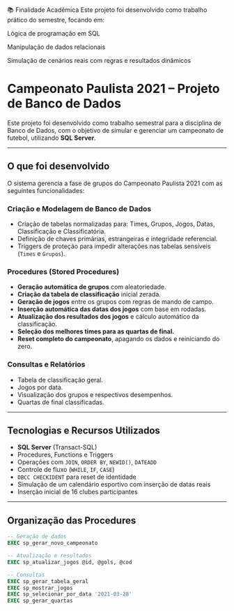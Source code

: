 📚 Finalidade Acadêmica
Este projeto foi desenvolvido como trabalho prático do semestre, focando em:

Lógica de programação em SQL

Manipulação de dados relacionais

Simulação de cenários reais com regras e resultados dinâmicos

# Campeonato Paulista 2021 – Projeto de Banco de Dados 

Este projeto foi desenvolvido como trabalho semestral para a disciplina de Banco de Dados, com o objetivo de simular e gerenciar um campeonato de futebol, utilizando **SQL Server**.

---

## O que foi desenvolvido

O sistema gerencia a fase de grupos do Campeonato Paulista 2021 com as seguintes funcionalidades:

### Criação e Modelagem de Banco de Dados
- Criação de tabelas normalizadas para: Times, Grupos, Jogos, Datas, Classificação e Classificatória.
- Definição de chaves primárias, estrangeiras e integridade referencial.
- Triggers de proteção para impedir alterações nas tabelas sensíveis (`Times` e `Grupos`).

### Procedures (Stored Procedures)
- **Geração automática de grupos** com aleatoriedade.
- **Criação da tabela de classificação** inicial zerada.
- **Geração de jogos** entre os grupos com regras de mando de campo.
- **Inserção automática das datas dos jogos** com base em rodadas.
- **Atualização dos resultados dos jogos** e cálculo automático da classificação.
- **Seleção dos melhores times para as quartas de final.**
- **Reset completo do campeonato**, apagando os dados e reiniciando do zero.

### Consultas e Relatórios
- Tabela de classificação geral.
- Jogos por data.
- Visualização dos grupos e respectivos desempenhos.
- Quartas de final classificadas.

---

## Tecnologias e Recursos Utilizados

- **SQL Server** (Transact-SQL)
- Procedures, Functions e Triggers
- Operações com `JOIN`, `ORDER BY`, `NEWID()`, `DATEADD`
- Controle de fluxo (`WHILE`, `IF`, `CASE`)
- `DBCC CHECKIDENT` para reset de identidade
- Simulação de um calendário esportivo com inserção de datas reais
- Inserção inicial de 16 clubes participantes

---

## Organização das Procedures

```sql
-- Geração de dados
EXEC sp_gerar_novo_campeonato

-- Atualização e resultados
EXEC sp_atualizar_jogos @id, @gols, @cod

-- Consultas
EXEC sp_gerar_tabela_geral
EXEC sp_mostrar_jogos
EXEC sp_selecionar_por_data '2021-03-28'
EXEC sp_gerar_quartas
